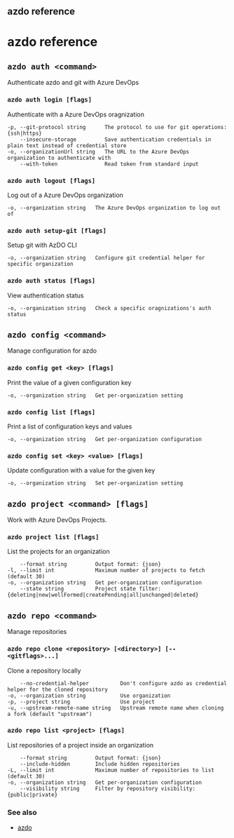 ## azdo reference
# azdo reference

## `azdo auth <command>`

Authenticate azdo and git with Azure DevOps

### `azdo auth login [flags]`

Authenticate with a Azure DevOps oragnization

```
-p, --git-protocol string      The protocol to use for git operations: {ssh|https}
    --insecure-storage         Save authentication credentials in plain text instead of credential store
-o, --organizationUrl string   The URL to the Azure DevOps organization to authenticate with
    --with-token               Read token from standard input
````

### `azdo auth logout [flags]`

Log out of a Azure DevOps organization

```
-o, --organization string   The Azure DevOps organization to log out of
````

### `azdo auth setup-git [flags]`

Setup git with AzDO CLI

```
-o, --organization string   Configure git credential helper for specific organization
````

### `azdo auth status [flags]`

View authentication status

```
-o, --organization string   Check a specific oragnizations's auth status
````

## `azdo config <command>`

Manage configuration for azdo

### `azdo config get <key> [flags]`

Print the value of a given configuration key

```
-o, --organization string   Get per-organization setting
````

### `azdo config list [flags]`

Print a list of configuration keys and values

```
-o, --organization string   Get per-organization configuration
````

### `azdo config set <key> <value> [flags]`

Update configuration with a value for the given key

```
-o, --organization string   Set per-organization setting
````

## `azdo project <command> [flags]`

Work with Azure DevOps Projects.

### `azdo project list [flags]`

List the projects for an organization

```
    --format string         Output format: {json}
-l, --limit int             Maximum number of projects to fetch (default 30)
-o, --organization string   Get per-organization configuration
    --state string          Project state filter: {deleting|new|wellFormed|createPending|all|unchanged|deleted}
````

## `azdo repo <command>`

Manage repositories

### `azdo repo clone <repository> [<directory>] [-- <gitflags>...]`

Clone a repository locally

```
    --no-credential-helper          Don't configure azdo as credential helper for the cloned repository
-o, --organization string           Use organization
-p, --project string                Use project
-u, --upstream-remote-name string   Upstream remote name when cloning a fork (default "upstream")
````

### `azdo repo list <project> [flags]`

List repositories of a project inside an organization

```
    --format string         Output format: {json}
    --include-hidden        Include hidden repositories
-L, --limit int             Maximum number of repositories to list (default 30)
-o, --organization string   Get per-organization configuration
    --visibility string     Filter by repository visibility: {public|private}
````


### See also

* [azdo](./azdo)
